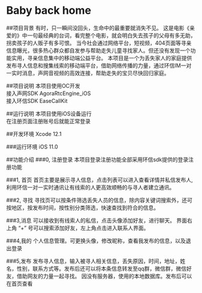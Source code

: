 #  Baby back home

##项目背景
有时，只一瞬间没回头，生命中的最重要就消失不见。
这是电影《亲爱的》中一句最经典的台词，看完整个电影，就会明白失去孩子的父母有多无助，拐卖孩子的人贩子有多可恨。
当今社会通过网络平台，短视频，404页面等寻亲信息曝光，很多热心群众都自发参与帮助走失儿童寻找家人。但还没有发现一个功能实用，寻亲信息集中的移动端公益平台。
本项目是一个为丢失家人的家庭提供发布寻人信息和搜集线索的移动端平台，借助网络传播的力量，通过环信IM一对一实时消息，声网音视频的高效连接，帮助走失的宝贝尽快回归家庭。



##项目说明
本项目使用OC开发   
接入声网SDK AgoraRtcEngine_iOS    
接入环信SDK EaseCallKit    


##运行说明
本项目使用iOS设备运行   
在注册页面注册账号后就能正常登录

##开发环境
Xcode 12.1

###运行环境
iOS 11.0



##功能介绍
###0, 注册登录
本项目登录注册功能全部采用环信sdk提供的登录注册功能

###1, 首页
首页主要是展示寻人信息，点击列表可以进入查看详情并私信发布人,利用环信一对一实时通讯让有线索的人更高效顺畅的与寻人者建立通讯。

###2, 寻找
寻找页可以按条件筛选丢失人员的信息，除内容关键词搜索外，还可按地区，按发布时间，按性别分类筛选，快速查找到符合的信息。

###3,消息
可以接收到有线索人的私信，点击头像添加好友，进行聊天。
界面右上角 “+” 号可以搜索添加好友，左上角点击进入联系人界面。

###4,我的
个人信息管理。可更换头像，修改昵称，查看我发布的信息，以及退出登录

###5,发布
发布寻人信息，输入被寻人相关信息，丢失原因，时间，地址，姓名，性别，联系方式等。发布后还可以将本条信息转发至qq群，微信群，微信好友，借助网友的力量一起寻找。
因没有服务器，使用的本地数据库。发布后可以在首页查看